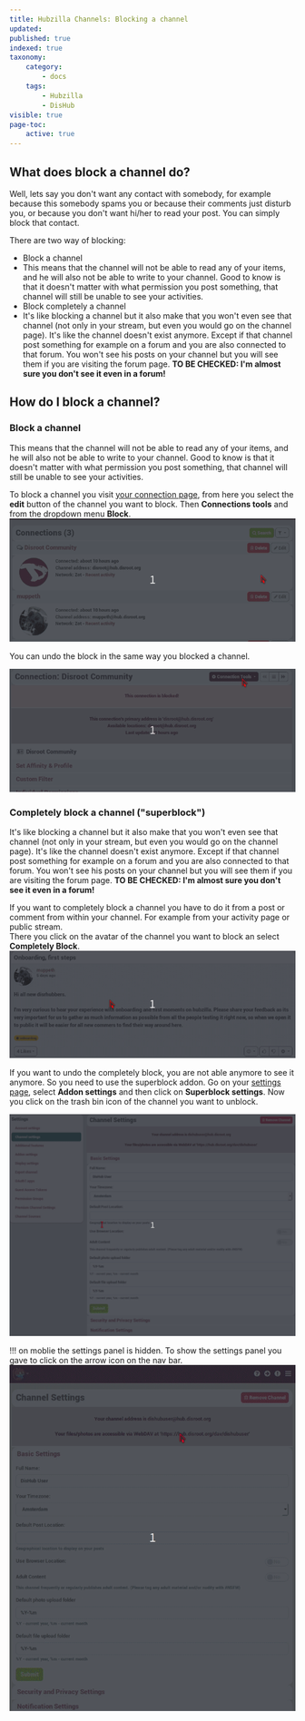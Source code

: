 ```yaml
---
title: Hubzilla Channels: Blocking a channel
updated:
published: true
indexed: true
taxonomy:
    category:
        - docs
    tags:
        - Hubzilla
        - DisHub
visible: true
page-toc:
    active: true
---
```


## What does block a channel do?
Well, lets say you don't want any contact with somebody, for example because this somebody spams you or because their comments just disturb you, or because you don't want hi/her to read your post. You can simply block that contact.

There are two way of blocking:
* Block a channel
 * This means that the channel will not be able to read any of your items, and he will also not be able to write to your channel. Good to know is that it doesn't matter with what permission you post something, that channel will still be unable to see your activities.  
* Block completely a channel
 * It's like blocking a channel but it also make that you won't even see that channel (not only in your stream, but even you would go on the channel page). It's like the channel doesn't exist anymore. Except if that channel post something for example on a forum and you are also connected to that forum. You won't see his posts on your channel but you will see them if you are visiting the forum page. **TO BE CHECKED: I'm almost sure you don't see it even in a forum!**

## How do I block a channel?  
### Block a channel
This means that the channel will not be able to read any of your items, and he will also not be able to write to your channel. Good to know is that it doesn't matter with what permission you post something, that channel will still be unable to see your activities.  

To block a channel you visit [your connection page](https://hub.disroot.org/connections), from here you select the **edit** button of the channel you want to block. Then **Connections tools** and from the dropdown menu **Block**.
![BlockChannel](en/BlockChannel.gif)

You can undo the block in the same way you blocked a channel.

![UnBlockChannel](en/UnBlockChannel.gif)  

### Completely block a channel ("superblock")
It's like blocking a channel but it also make that you won't even see that channel (not only in your stream, but even you would go on the channel page). It's like the channel doesn't exist anymore. Except if that channel post something for example on a forum and you are also connected to that forum. You won't see his posts on your channel but you will see them if you are visiting the forum page. **TO BE CHECKED: I'm almost sure you don't see it even in a forum!**

If you want to completely block a channel you have to do it from a post or comment from within your channel.
For example from your activity page or public stream.  
There you click on the avatar of the channel you want to block an select **Completely Block**.
![CompletelyBlockChannel](en/CompletelyBlockChannel.gif)  

If you want to undo the completely block, you are not able anymore to see it anymore. So you need to use the superblock addon.  Go on your [settings page](https://hub.disroot.org/settings), select **Addon settings** and then click on **Superblock settings**. Now you click on the trash bin icon of the channel you want to unblock.

![CompletelyUnBlockChannel](en/CompletelyUnBlockChannel.gif)

!!! on moblie the settings panel is hidden. To show the settings panel you gave to click on the arrow icon on the nav bar. ![MobileSuperblock](en/MobileSuperblock.gif)
